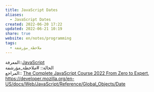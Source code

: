 ```yaml
---  
title: JavaScript Dates  
aliases:  
  - JavaScript Dates  
created: 2022-06-20 17:22  
updated: 2022-06-21 10:19  
share: true  
website: en/notes/programming  
tags:  
  - ملاحظة_مؤرشفة  
---  
```

  
  
المعرفة::[JavaScript](JavaScript)  
الحالة:: #ملاحظة_مؤرشفة  
المراجع:: [The Complete JavaScript Course 2022 From Zero to Expert](The%20Complete%20JavaScript%20Course%202022%20From%20Zero%20to%20Expert), <https://developer.mozilla.org/en-US/docs/Web/JavaScript/Reference/Global_Objects/Date>  
  
